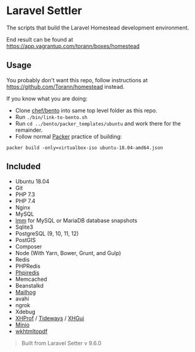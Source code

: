 # Laravel Settler

The scripts that build the Laravel Homestead development environment. 

End result can be found at https://app.vagrantup.com/torann/boxes/homestead

## Usage

You probably don't want this repo, follow instructions at https://github.com/Torann/homestead instead.

If you know what you are doing:

- Clone [chef/bento](https://github.com/chef/bento) into same top level folder as this repo.
- Run `./bin/link-to-bento.sh`
- Run `cd ../bento/packer_templates/ubuntu` and work there for the remainder.
- Follow normal [Packer](https://www.packer.io/) practice of building:

```
packer build -only=virtualbox-iso ubuntu-18.04-amd64.json
```

## Included

- Ubuntu 18.04
- Git
- PHP 7.3
- PHP 7.4
- Nginx
- MySQL
- [lmm](https://github.com/Lullabot/lmm) for MySQL or MariaDB database snapshots
- Sqlite3
- PostgreSQL (9, 10, 11, 12)
- PostGIS
- Composer
- Node (With Yarn, Bower, Grunt, and Gulp)
- Redis
- PHPRedis
- [Phpiredis](https://github.com/nrk/phpiredis)
- Memcached
- Beanstalkd
- [Mailhog](https://github.com/mailhog/MailHog)
- avahi
- ngrok
- Xdebug
- [XHProf](https://github.com/phacility/xhprof) / [Tideways](https://tideways.com/) / [XHGui](https://github.com/perftools/xhgui)
- [Minio](https://github.com/minio/minio)
- [wkhtmltopdf](https://github.com/wkhtmltopdf/wkhtmltopdf/releases)

> Built from Laravel Setter v 9.6.0